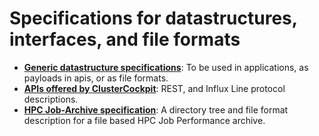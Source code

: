 # Specifications for datastructures, interfaces, and file formats

* **[Generic datastructure
specifications](https://github.com/ClusterCockpit/cc-specifications/tree/master/datastructures)**:
To be used in applications, as payloads in apis, or as file formats.
* **[APIs offered by
ClusterCockpit](https://github.com/ClusterCockpit/cc-specifications/tree/master/interfaces)**:
REST, and Influx Line protocol descriptions.
* **[HPC Job-Archive
specification](https://github.com/ClusterCockpit/cc-specifications/tree/master/job-archive)**:
A directory tree and file format description for a file based HPC Job
Performance archive.
